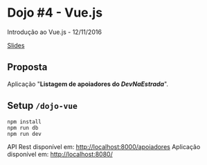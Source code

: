 # Dojo #4 - Vue.js

Introdução ao Vue.js - 12/11/2016

[Slides](http://www.slideshare.net/LusFelipeSouza1/dojo-vuejs)

## Proposta

Aplicação "**Listagem de apoiadores do _DevNaEstrada_**".


## Setup `/dojo-vue`

```
npm install
npm run db
npm run dev
```

API Rest disponível em: [http://localhost:8000/apoiadores](http://localhost:8000/apoiadores)
Aplicação disponível em: [http://localhost:8080/](http://localhost:8080/)
